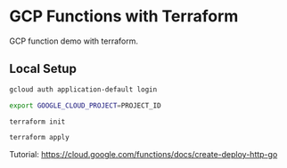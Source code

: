 # GCP Functions with Terraform

GCP function demo with terraform.

## Local Setup
```bash
gcloud auth application-default login

export GOOGLE_CLOUD_PROJECT=PROJECT_ID

terraform init

terraform apply
```

Tutorial: https://cloud.google.com/functions/docs/create-deploy-http-go

